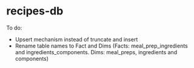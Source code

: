 # recipes-db
To do:
- Upsert mechanism instead of truncate and insert
- Rename table names to Fact and Dims (Facts: meal_prep_ingredients and ingredients_components. Dims: meal_preps, ingredients and components)